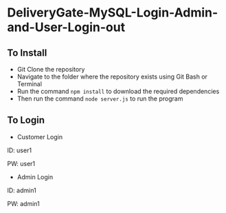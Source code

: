 # DeliveryGate-MySQL-Login-Admin-and-User-Login-out


## To Install

* Git Clone the repository
* Navigate to the folder where the repository exists using Git Bash or Terminal
* Run the command `npm install` to download the required dependencies
* Then run the command `node server.js` to run the program

## To Login

* Customer Login

ID: user1

PW: user1

* Admin Login

ID: admin1

PW: admin1
